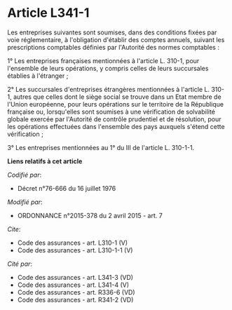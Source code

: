 # Article L341-1

Les entreprises suivantes sont soumises, dans des conditions fixées par voie réglementaire, à l'obligation d'établir des
comptes annuels, suivant les prescriptions comptables définies par l'Autorité des normes comptables : 

1° Les entreprises françaises mentionnées à l'article L. 310-1, pour l'ensemble de leurs opérations, y compris celles de
leurs succursales établies à l'étranger ; 

2° Les succursales d'entreprises étrangères mentionnées à l'article L. 310-1, autres que celles dont le siège social se
trouve dans un Etat membre de l'Union européenne, pour leurs opérations sur le territoire de la République française ou,
lorsqu'elles sont soumises à une vérification de solvabilité globale exercée par l'Autorité de contrôle prudentiel et de
résolution, pour les opérations effectuées dans l'ensemble des pays auxquels s'étend cette vérification ; 

3° Les entreprises mentionnées au 1° du III de l'article L. 310-1-1.

**Liens relatifs à cet article**

_Codifié par_:

  - Décret n°76-666 du 16 juillet 1976

_Modifié par_:

  - ORDONNANCE n°2015-378 du 2 avril 2015 - art. 7

_Cite_:

  - Code des assurances - art. L310-1 (V)
  - Code des assurances - art. L310-1-1 (V)

_Cité par_:

  - Code des assurances - art. L341-3 (VD)
  - Code des assurances - art. L341-4 (V)
  - Code des assurances - art. R336-6 (VD)
  - Code des assurances - art. R341-2 (VD)
